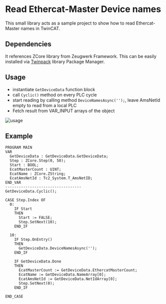 # Read Ethercat-Master Device names
This small library acts as a sample project to show how to read Ethercat-Master names in TwinCAT. 

## Dependencies
It references ZCore library from Zeugwerk Framework. This can be easily installed via [Twinpack](https://github.com/Zeugwerk/Twinpack) library Package Manager.

## Usage
- instantiate `GetDeviceData` function block
- call `Cyclic()` method on every PLC cycle
- start reading by calling method `DeviceNamesAsync('');`, leave AmsNetId empty to read from a local PLC
- Fetch result from VAR_INPUT arrays of the object

![usage](https://github.com/user-attachments/assets/eb3b6470-6a88-4e3b-8897-e00ad5ea82f0)

## Example
```st
PROGRAM MAIN
VAR
  GetDeviceData : GetDeviceData.GetDeviceData;
  Step : ZCore.Step(0, 50);
  Start : BOOL;
  EcatMasterCount : UINT;
  EcatName : ZCore.ZString;
  EcatAmsNetId : Tc2_System.T_AmsNetID;
END_VAR
----------------------------------
GetDeviceData.Cyclic();

CASE Step.Index OF
  0:
    IF Start 
    THEN 
      Start := FALSE;
      Step.SetNext(10);
    END_IF
    
  10:
    IF Step.OnEntry()
    THEN
      GetDeviceData.DeviceNamesAsync('');
    END_IF

    IF GetDeviceData.Done 
    THEN
      EcatMasterCount := GetDeviceData.EthercatMasterCount;
      EcatName := GetDeviceData.NameArray[0];
      EcatAmsNetId := GetDeviceData.NetIdArray[0];
      Step.SetNext(0);
    END_IF  
    
END_CASE
```
